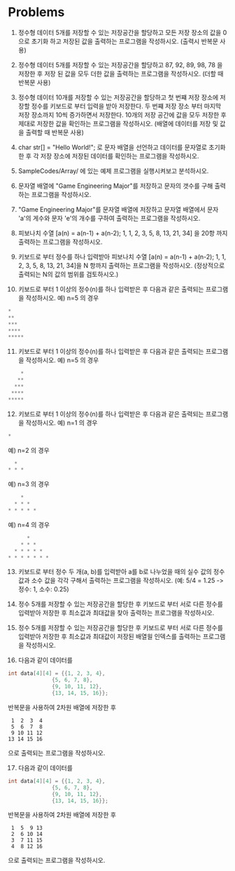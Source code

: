 # Problems



1. 정수형 데이터 5개를 저장할 수 있는 저장공간을 할당하고 모든 저장 장소의 값을 0으로 초기화 하고 저장된 값을 출력하는 프로그램을 작성하시오. (출력시 반복문 사용)

2. 정수형 데이터 5개를 저장할 수 있는 저장공간을 할당하고 87, 92, 89, 98, 78 을 저장한 후 저장 된 값을 모두 더한 값을 출력하는 프로그램을 작성하시오. (더할 때 반복문 사용)

3. 정수형 데이터 10개를 저장할 수 있는 저장공간을 할당하고 첫 번쨰 저장 장소에 저장할 정수를 키보드로 부터 입력을 받아 저장한다. 
   두 번쨰 저장 장소 부터 마지막 저장 장소까지 10씩 증가하면서 저장한다. 10개의 저장 공간에 값을 모두 저장한 후 
   제대로 저장한 값을 확인하는 프로그램을 작성하시오. (배열에 데이터를 저장 및 값을 출력할 때 반복문 사용)
   
4. char str[] = "Hello World!"; 로 문자 배열을 선언하고 데이터를 문자열로 초기화한 후 각 저장 장소에 저장된 데이터를 확인하는 프로그램을 작성하시오.

5. SampleCodes/Array/ 에 있는 예제 프로그램을 실행시켜보고 분석하시오.

6. 문자열 배열에 "Game Engineering Major"를 저장하고 문자의 갯수를 구해 출력하는 프로그램을 작성하시오.

7. "Game Engineering Major"를 문자열 배열에 저장하고 문자열 배열에서 문자 'a'의 게수와 문자 'e'의 개수를 구하여 출력하는 프로그램을 작성하시오. 

8. 피보나치 수열 [a(n) = a(n-1) + a(n-2); 1, 1, 2, 3, 5, 8, 13, 21, 34] 을 20항 까지 출력하는 프로그램을 작성하시오.

9. 키보드로 부터 정수를 하나 입력받아 피보나치 수열 [a(n) = a(n-1) + a(n-2); 1, 1, 2, 3, 5, 8, 13, 21, 34]을 N 항까지 출력하는 프로그램을 작성하시오. (정상적으로 출력되는 N의 값의 범위를 검토하시오.)

10. 키보드로 부터 1 이상의 정수(n)를 하나 입력받은 후 다음과 같은 출력되는 프로그램을 작성하시오. 
예) n=5 의 경우 
```c++
*
**
***
****
*****
```

11. 키보드로 부터 1 이상의 정수(n)를 하나 입력받은 후 다음과 같은 출력되는 프로그램을 작성하시오. 
예) n=5 의 경우 
```c++
    *
   **
  ***
 ****
*****
```

12. 키보드로 부터 1 이상의 정수(n)를 하나 입력받은 후 다음과 같은 출력되는 프로그램을 작성하시오. 
예) n=1 의 경우
```c++
*
```
예) n=2 의 경우
```c++
  *
* * *
```
예) n=3 의 경우
```c++
    *
  * * * 
* * * * *
```
예) n=4 의 경우
```c++
      *
    * * * 
  * * * * *
* * * * * * *
```
13. 키보드로 부터 정수 두 개(a, b)를 입력받아 a를 b로 나누었을 때의 실수 값의 정수 값과 소수 값을 각각 구해서 출력하는 프로그램을 작성하시오. (예: 5/4 = 1.25 -> 정수: 1, 소수: 0.25)

14. 정수 5개를 저장할 수 있는 저장공간을 할당한 후 키보드로 부터 서로 다른 정수를 입력받아 저장한 후 최소값과 최대값을 찾아 출력하는 프로그램을 작성하시오. 

15. 정수 5개를 저장할 수 있는 저장공간을 할당한 후 키보드로 부터 서로 다른 정수를 입력받아 저장한 후 최소값과 최대값이 저장된 배열읠 인덱스를 출력하는 프로그램을 작성하시오. 

16. 다음과 같이 데이터를 
```c++
int data[4][4] = {{1, 2, 3, 4}, 
			  {5, 6, 7, 8},
			  {9, 10, 11, 12},
			  {13, 14, 15, 16}};
```
반복문을 사용하여 2차원 배열에 저장한 후 
```
 1  2  3  4
 5  6  7  8   
 9 10 11 12
13 14 15 16
```
으로 출력되는 프로그램을 작성하시오. 

17. 다음과 같이 데이터를 
```c++
int data[4][4] = {{1, 2, 3, 4}, 
			  {5, 6, 7, 8},
			  {9, 10, 11, 12},
			  {13, 14, 15, 16}};
```
반복문을 사용하여 2차원 배열에 저장한 후 
```
 1  5  9 13
 2  6 10 14   
 3  7 11 15
 4  8 12 16
```
으로 출력되는 프로그램을 작성하시오.

